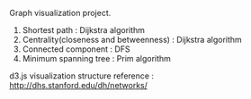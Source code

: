 Graph visualization project.
1. Shortest path : Dijkstra algorithm
2. Centrality(closeness and betweenness) : Dijkstra algorithm
3. Connected component : DFS
4. Minimum spanning tree : Prim algorithm

d3.js visualization structure reference : http://dhs.stanford.edu/dh/networks/

